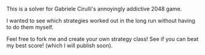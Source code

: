 This is a solver for Gabriele Cirulli's annoyingly addictive 2048 game.

I wanted to see which strategies worked out in the long run without having to do them myself.

Feel free to fork me and create your own strategy class! See if you can beat my best score! (which I will publish soon).